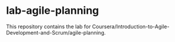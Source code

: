 # lab-agile-planning
This repository contains the lab for Coursera/Introduction-to-Agile-Development-and-Scrum/agile-planning.
